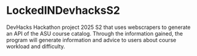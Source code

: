 # LockedINDevhacksS2
DevHacks Hackathon project 2025 S2 that uses webscrapers to generate an API of the ASU course catalog. Through the information gained, the program will generate information and advice to users about course workload and difficulty.
